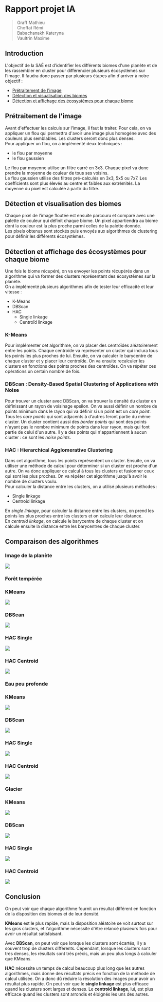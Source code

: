 # Rapport projet IA

> Graff Mathieu   
> Choffat Rémi   
> Babachanakh Kateryna   
> Vaultrin Maxime

## Introduction

L'objectif de la SAÉ est d'identifier les différents biomes d'une planète et de les rassembler en cluster pour
différencier
plusieurs écosystèmes sur l'image. Il faudra donc passer par plusieurs étapes afin d'arriver à notre objectif :

- [Prétraitement de l'image](#prétraitement-de-limage)
- [Détection et visualisation des biomes](#détection-et-visualisation-des-biomes)
- [Détection et affichage des écosystèmes pour chaque biome](#détection-et-affichage-des-écosystèmes-pour-chaque-biome)

## Prétraitement de l'image

Avant d'effectuer les calculs sur l'image, il faut la traiter. Pour cela, on va appliquer un flou qui permettra d'avoir
une image plus homogène avec des couleurs plus semblables. Les clusters seront donc plus denses.  
Pour appliquer un flou, on a implémenté deux techniques :

- le flou par moyenne
- le flou gaussien

Le flou par moyenne utilise un filtre carré en 3x3. Chaque pixel va donc prendre la moyenne de couleur de tous ses
voisins.  
Le flou gaussien utilise des filtres pré-calculés en 3x3, 5x5 ou 7x7. Les coefficients sont plus élevés au centre et
faibles aux extrémités. La moyenne du pixel est calculée à partir du filtre.

## Détection et visualisation des biomes

Chaque pixel de l'image floutée est ensuite parcouru et comparé avec une palette de couleur qui définit chaque biome. Un
pixel appartiendra au biome dont la couleur est la plus proche parmi celles de la palette donnée.   
Les pixels obtenus sont stockés puis envoyés aux algorithmes de clustering pour définir les différents écosystèmes.

## Détection et affichage des écosystèmes pour chaque biome

Une fois le biome récupéré, on va envoyer les points récupérés dans un algorithme qui va former des clusters
représentant des écosystèmes sur la planète.   
On a implémenté plusieurs algorithmes afin de tester leur efficacité et leur vitesse :

- K-Means
- DBScan
- HAC
    - Single linkage
    - Centroïd linkage

### K-Means

Pour implémenter cet algorithme, on va placer des centroïdes aléatoirement entre les points. Chaque centroïde va
représenter un cluster qui inclura tous les points les plus proches de lui. Ensuite, on va calculer le barycentre de
chaque cluster et y placer leur centroïde. On va ensuite recalculer les clusters en fonctions des points proches des
centroïdes. On va répéter ces opérations un certain nombre de fois.

### DBScan : Density-Based Spatial Clustering of Applications with Noise

Pour trouver un cluster avec DBScan, on va trouver la densité du cluster en définissant un rayon de voisinage epsilon.
On va aussi définir un nombre de points minimum dans le rayon qui va définir si un point est un _core point_. Tous les
_core points_ qui sont adjacents à d'autres feront partie du même cluster. Un cluster contient aussi des _border points_
qui sont des points n'ayant pas le nombre minimum de points dans leur rayon, mais qui font partie de celui d'un autre.
Il y a des points qui n'appartiennent à aucun cluster : ce sont les _noise points_.

### HAC : Hierarchical Agglomerative Clustering

Dans cet algorithme, tous les points représentent un cluster. Ensuite, on va utiliser une méthode de calcul pour
déterminer si un cluster est proche d'un autre. On va donc appliquer ce calcul à tous les clusters et fusionner ceux
qui sont les plus proches. On va répéter cet algorithme jusqu'à avoir le nombre de clusters voulu.  
Pour calculer la distance entre les clusters, on a utilisé plusieurs méthodes :

- Single linkage
- Centroid linkage

En _single linkage_, pour calculer la distance entre les clusters, on prend les points les plus proches entre les
clusters
et on calcule leur distance.  
En _centroid linkage_, on calcule le barycentre de chaque cluster et on calcule ensuite la distance entre les
barycentres
de chaque cluster.

## Comparaison des algorithmes

### Image de la planète

![](cartes/Planete_3.jpg)

### Forêt tempérée

### KMeans

![](img/Planete_3_Foret_temperee_5-clusters_KMeans.jpg)

### DBScan

![](img/Planete_3_Foret_temperee_20-clusters_DBScan.jpg)

### HAC Single

![](img/Planete_3_Foret_temperee_5-clusters_HCA_Single.jpg)

### HAC Centroid

![](img/Planete_3_Foret_temperee_5-clusters_HCA_Centroid.jpg)

### Eau peu profonde

### KMeans

![](img/Planete_3_Eau_peu_profonde_5-clusters_Kmeans.jpg)

### DBScan

![](img/Planete_3_Eau_peu_profonde_5-clusters_DBSCAN.jpg)

### HAC Single

![](img/Planete3_petite_Eau_peu_profonde_ecosystemes_5_HCA_Single.jpg)

### HAC Centroid

![](img/Planete3_petite_Eau_peu_profonde_ecosystemes_5_HCA_Centroid.jpg)

### Glacier

### KMeans

![](img/Planete_3_Glacier_ecosystemes_5_KMeans.jpg)

### DBScan

![](img/Planete_3_Glacier_19-clusters_dbscan.jpg)

### HAC Single

![](img/Planete3_1000_Glacier_ecosystemes_5_HCA_Single.jpg)

### HAC Centroid

![](img/Planete3_1000_Glacier_ecosystemes_5_HCA_Centroid.jpg)

## Conclusion

On peut voir que chaque algorithme fournit un résultat différent en fonction de la disposition des biomes et de leur
densité.

**KMeans** est le plus rapide, mais la disposition aléatoire se voit surtout sur les gros clusters, et
l'algorithme nécessite d'être relancé plusieurs fois pour avoir un résultat satisfaisant.

Avec **DBScan**, on peut voir que lorsque les clusters sont écartés, il y a souvent trop de clusters différents.
Cependant, lorsque les clusters sont très denses, les résultats sont très précis, mais un peu plus longs à calculer que
KMeans.

**HAC** nécessite un temps de calcul beaucoup plus long que les autres algorithmes, mais donne des résultats précis en
fonction de la méthode
de calcul utilisée. On a donc dû réduire la résolution des images pour avoir un résultat plus rapide. On peut voir que
le **single linkage** est plus efficace quand les clusters sont larges et denses. Le **centroid linkage**, lui, est plus
efficace quand les clusters sont arrondis et éloignés les uns des autres.

